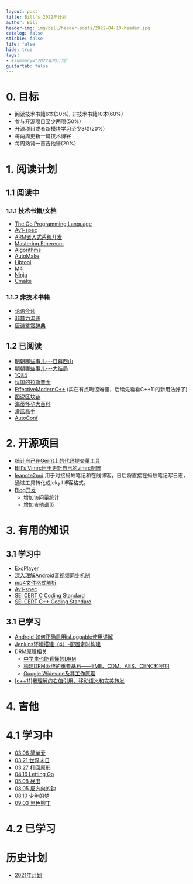 ```yaml
---
layout: post
title: Bill's 2022年计划
author: Bill
header-img: img/bill/header-posts/2022-04-10-header.jpg
catalog: false
stickie: false
life: false
hide: true
tags:
- #summary=“2022年的计划”
guitartab: false
---
```



# 0. 目标

- 阅读技术书籍6本(30%), 非技术书籍10本(60%)
- 参与开源项目至少两项(50%)
- 开源项目或者新模块学习至少3项(20%)
- 每两周更新一篇技术博客
- 每周熟背一首吉他谱(20%)

# 1. 阅读计划

## 1.1 阅读中

### 1.1.1 技术书籍/文档

- [The Go Programming Language](https://book.douban.com/subject/26337545/)
- [Av1-spec](https://github.com/AOMediaCodec/av1-spec/tree/master/docs/av1-spec.pdf)
- [ARM嵌入式系统开发]()
- [Mastering Ethereum](chrome-extension://oemmndcbldboiebfnladdacbdfmadadm/https://dl.ebooksworld.ir/motoman/Mastering_Ethereum_Andreas.M.Antonopoulos.www.EBooksWorld.ir.pdf)
- [Algorithms](chrome-extension://oemmndcbldboiebfnladdacbdfmadadm/https://raw.githubusercontent.com/Mcdonoughd/CS2223/master/Books/Algorithhms%204th%20Edition%20by%20Robert%20Sedgewick%2C%20Kevin%20Wayne.pdf)
- [AutoMake](https://www.gnu.org/software/automake/manual/automake.html)
- [Libtool](https://www.gnu.org/software/libtool/manual/libtool.html)
- [M4](https://www.gnu.org/software/m4/manual/m4.html)
- [Ninja](https://ninja-build.org/manual.html)
- [Cmake](https://cmake.org/cmake/help/latest/guide/tutorial/A%20Basic%20Starting%20Point.html)

### 1.1.2 非技术书籍

- [论语今读](https://book.douban.com/subject/26362357/)
- [非暴力沟通](https://book.douban.com/subject/3533221/)
- [唐诗鉴赏辞典](https://book.douban.com/subject/1409305/)

## 1.2 已阅读

- [明朝哪些事儿---日暮西山](https://book.douban.com/subject/6794170/)
- [明朝哪些事儿---大结局](https://book.douban.com/subject/6902242/)
- [1Q84](https://book.douban.com/subject/4047637/)
- [忧国的拉斯普金](https://book.douban.com/subject/10744844/)
- [EffectiveModernC++](https://github.com/CnTransGroup/EffectiveModernCppChinese) (实在有点晦涩难懂，后续先看看C++11的新用法好了)
- [图说区块链]()
- [海蒂怀孕大百科](https://book.douban.com/subject/33388581/)
- [灌篮高手](https://mox.moe/c/10057.htm)
- [AutoConf](https://www.gnu.org/savannah-checkouts/gnu/autoconf/manual/autoconf-2.71/autoconf.html)

# 2. 开源项目

- [统计自己在Gerrit上的代码提交量工具](https://github.com/ProgrammerBill/GerritCodeInfos)
- [Bill's Vimrc用于更新自己的vimrc配置](https://github.com/ProgrammerBill/BillsVimrc)
- [leanote2md](https://github.com/ProgrammerBill/leanote2md) 用于对接蚂蚁笔记和在线博客，日后将直接在蚂蚁笔记写日志，通过工具转化成jekyll博客格式。
- [Blog开发](http://www.cjcbill.com/)
    - 增加访问量统计
    - 增加吉他谱页

# 3. 有用的知识

## 3.1 学习中

- [ExoPlayer](https://github.com/google/ExoPlayer)
- [深入理解Android音视频同步机制](https://blog.csdn.net/nonmarking/article/details/78745646)
- [mp4文件格式解析](https://www.cnblogs.com/ranson7zop/p/7889272.html)
- [Av1-spec](https://github.com/AOMediaCodec/av1-spec)
- [SEI CERT C Coding Standard](https://wiki.sei.cmu.edu/confluence/display/c/SEI+CERT+C+Coding+Standard)
- [SEI CERT C++ Coding Standard](https://wiki.sei.cmu.edu/confluence/pages/viewpage.action?pageId=88046682)

## 3.1 已学习

- [Android 如何正确启用isLoggable使用详解](https://blog.csdn.net/yihongyuelan/article/details/46409389)
- [Jenkins环境搭建（4）-配置定时构建](https://www.cnblogs.com/hong-fithing/p/10547176.html)
- DRM原理相关
    - [中学生也能看懂的DRM](https://mp.weixin.qq.com/s/viKIiXfevOHkrFNUtM2mng)
    - [构建DRM系统的重要基石——EME、CDM、AES、CENC和密钥](https://mp.weixin.qq.com/s/22TvhWG87fOs1gDQ4tKjVw)
    - [Google Widevine及其工作原理](https://mp.weixin.qq.com/s/kNjZEU4aUI09Y9XT5P54OQ)
- [[c++11]我理解的右值引用、移动语义和完美转发](https://www.jianshu.com/p/d19fc8447eaa)


# 4. 吉他

# 4.1 学习中

- [03.08 简单爱](https://www.jitashe.org/tab/14457/)
- [03.21 世界末日](https://www.daweijita.com/1902.html)
- [03.27 打回原形](https://yoopu.me/view/NXo7jaXb)
- [04.16 Letting Go](https://www.wanjita.com/jita-5011.html)
- [05.08 梯田](https://www.dapula.com/show/23160.html)
- [08.05 反方向的钟](https://puduoduo123.com/17327.html)
- [08.10 少年的梦](https://www.bilibili.com/read/cv3349715?spm_id_from=333.999.0.0)
- [09.03 黑色柳丁](https://www.byguitar.com/tab/145718)


# 4.2 已学习

# 历史计划

- [2021年计划](http://www.cjcbill.com/2021/02/09/plan/)
